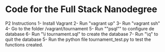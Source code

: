 Code for the Full Stack Nanodegree
=============

P2 Instructions
1- Install Vagrant
2- Run "vagrant up"
3- Run "vagrant ssh"
4- Go to the folder /vagrant/tournament
5- Run ""psql"" to configure de database
6- Run "\i tournament.sql" to create the database
7- Run "\q" to quit the database
5- Run the python file tournament_test.py to test the functions created.

